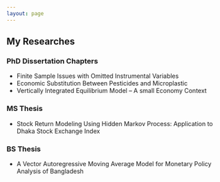 ```yaml
---
layout: page
---
```


## My Researches

### PhD Dissertation Chapters
- Finite Sample Issues with Omitted Instrumental Variables
- Economic Substitution Between Pesticides and Microplastic
- Vertically Integrated Equilibrium Model – A small Economy Context

### MS Thesis
 - Stock Return Modeling Using Hidden Markov Process: Application to Dhaka Stock Exchange Index

### BS Thesis
- A Vector Autoregressive Moving Average Model for Monetary Policy Analysis of Bangladesh
